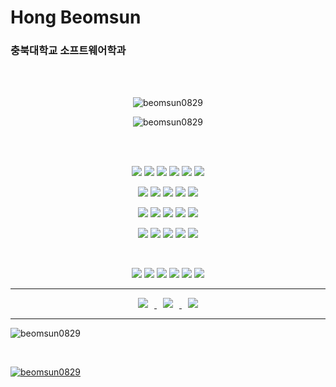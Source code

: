 

# Hong Beomsun

### 충북대학교 소프트웨어학과

<div align=center>
</br>
</br>


<p align="center"><img src="https://github-readme-stats.vercel.app/api/top-langs?username=beomsun0829&show_icons=true&locale=en&layout=compact" alt="beomsun0829" /></p>
<p align="center"><img src="https://github-readme-streak-stats.herokuapp.com/?user=beomsun0829&" alt="beomsun0829" /></p>


<br/>
<br/>

<p align="center">

<img src="https://img.shields.io/badge/Python-3776AB?style=for-the-badge&logo=Python&logoColor=white"/></a>
<img src="https://img.shields.io/badge/C-A8B9CC?style=for-the-badge&logo=C&logoColor=black"/></a>
<img src="https://img.shields.io/badge/C++-00599C?style=for-the-badge&logo=C%2B%2B&logoColor=white"/></a>
<img src="https://img.shields.io/badge/JavaScript-f7df1e?style=for-the-badge&logo=javascript&logoColor=black"/></a>
<img src="https://img.shields.io/badge/TypeScript-3178C6?style=for-the-badge&logo=typescript&logoColor=white"/></a>
<img src="https://img.shields.io/badge/GO-00ADD8?style=for-the-badge&logo=go&logoColor=white"/></a>
<br/>

<img src="https://img.shields.io/badge/React-61DAFB?style=for-the-badge&logo=react&logoColor=black"/></a>
<img src="https://img.shields.io/badge/Django-092E20?style=for-the-badge&logo=Django&logoColor=white"/></a>
<img src="https://img.shields.io/badge/NodeJs-339933?style=for-the-badge&logo=Node.Js&logoColor=black"/></a>
<img src="https://img.shields.io/badge/Tsnode-3178C6?style=for-the-badge&logo=tsnode&logoColor=white"/></a>
<img src="https://img.shields.io/badge/NGINX-009639?style=for-the-badge&logo=Nginx&logoColor=black"/></a>
<br/>

<img src="https://img.shields.io/badge/Android-3DDC84?style=for-the-badge&logo=Android&logoColor=white"/></a>
<img src="https://img.shields.io/badge/AndroidStudio-3DDC84?style=for-the-badge&logo=AndroidStudio&logoColor=white"/></a>
<img src="https://img.shields.io/badge/HTML5-E34F26?style=for-the-badge&logo=HTML5&logoColor=white"/></a>
<img src="https://img.shields.io/badge/CSS3-1572B6?style=for-the-badge&logo=CSS3&logoColor=white"/></a>
<img src="https://img.shields.io/badge/Arduino-00979D?style=for-the-badge&logo=Arduino&logoColor=white"/></a>
</br>

</p>

<p align="center">
<img src="https://img.shields.io/badge/PyTorch-EE4C2C?style=for-the-badge&logo=PyTorch&logoColor=white"/>
<img src="https://img.shields.io/badge/Pandas-150458?style=for-the-badge&logo=Pandas&logoColor=white"/></a>
<img src="https://img.shields.io/badge/Google Cloud Computing-232F3E?style=for-the-badge&logo=GoogleCloud&logoColor=white"/></a> 
<img src="https://img.shields.io/badge/OpenAI-412991?style=for-the-badge&logo=OpenAI&logoColor=white"/></a>  
<img src="https://img.shields.io/badge/Opencv-5C3EE8?style=for-the-badge&logo=Opencv&logoColor=white"/></a>
</p>



</br>


<p align="center">
<img src="https://img.shields.io/badge/Windows-0078D6?style=for-the-badge&logo=Windows&logoColor=white"/></a>  
<img src="https://img.shields.io/badge/Linux-FCC624?style=for-the-badge&logo=Linux&logoColor=black"/></a>
<img src="https://img.shields.io/badge/Google Colab-232F3E?style=for-the-badge&logo=GoogleColab&logoColor=white"/></a> 
<img src="https://img.shields.io/badge/Visual Studio Code-007ACC?style=for-the-badge&logo=VisualStudiocode&logoColor=white"/></a> 
<img src="https://img.shields.io/badge/Visual Studio-5C2D91?style=for-the-badge&logo=VisualStudio&logoColor=white"/></a>  
<img src="https://img.shields.io/badge/Jupyter-F37626?style=for-the-badge&logo=Jupyter&logoColor=white"/></a>  

</p>
</div>


<hr>

<p align="center">
<a href="mailto:ghsqjatns@gmail.com"> <img src="https://img.shields.io/badge/ghsqjatns@gmail.com-d14836?style=for-the-badge&logo=Gmail&logoColor=white&link=mailto:ghsqjatns@gmail.com" style="height : auto; margin-left : 10px; margin-right : 10px;"/>
</a>
<a href="https://beomsun0829.tistory.com/"> <img src="http://img.shields.io/badge/-Tech%20Blog-655ced?style=for-the-badge&logo=github&logoColor=white&link=https://beomsun0829.tistory.com/" style="height : auto; margin-left : 10px; margin-right : 10px;"/>
</a>
<a href="https://instagram.com/beomsunhong"> <img src="http://img.shields.io/badge/-Instagram-E4405F?style=for-the-badge&logo=instagram&logoColor=white&link=https://instagram.com/beomsun_kun/" style="height : auto; margin-left : 10px; margin-right : 10px;"/>
</a>
</p>


<hr>




<p align="left" ><img src="https://github-readme-stats.vercel.app/api?username=beomsun0829&show_icons=true&locale=en" alt="beomsun0829" /></p>

<br/>

<p align="left"> <a href="https://github.com/ryo-ma/github-profile-trophy"><img src="https://github-profile-trophy.vercel.app/?username=beomsun0829" alt="beomsun0829" /></a> </p>


